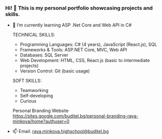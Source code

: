 ### Hi! 👋 This is my personal portfolio showcasing projects and skills.

- 🌱 I’m currently learning ASP .Net Core and Web API in C#

  TECHNICAL SKILLS:
  - Programming Languages: C# (4 years), JavaScript (React.js), SQL
  - Frameworks & Tools: ASP.NET Core, MVC, Web API
  - Databases: SQL Server
  - Web Development: HTML, CSS, React.js (basic to intermediate projects)
  - Version Control: Git (basic usage)

  SOFT SKILLS:
  - Teamworking
  - Self-developing
  - Curious

  Personal Branding Website
  https://sites.google.com/buditel.bg/personal-branding-raya-minkova/home?authuser=0
- 📫 Email:
  raya.minkova.highschool@buditel.bg
  
